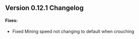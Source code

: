 ## Version 0.12.1 Changelog
#### Fixes:
* Fixed Mining speed not changing to default when crouching
